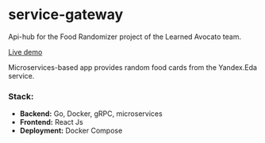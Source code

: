 # service-gateway
Api-hub for the Food Randomizer project of the Learned Avocato team.

[Live demo](https://learned-avocato.ru/)

Microservices-based app provides random food cards from the Yandex.Eda service.

### Stack:
* **Backend:** Go, Docker, gRPC, microservices
* **Frontend:** React Js
* **Deployment:** Docker Compose

    


